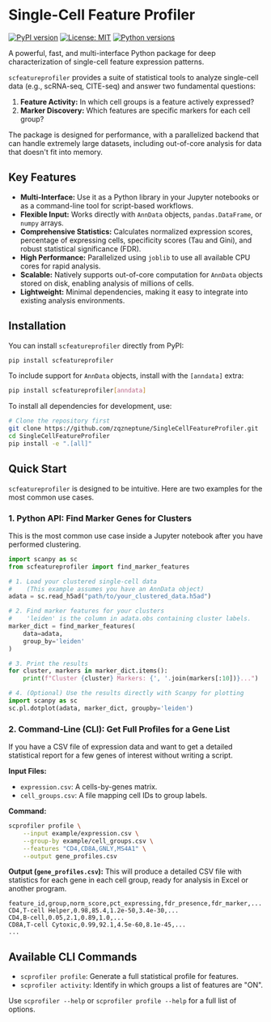 # Single-Cell Feature Profiler

[![PyPI version](https://badge.fury.io/py/scfeatureprofiler.svg)](https://badge.fury.io/py/scfeatureprofiler)
[![License: MIT](https://img.shields.io/badge/License-MIT-yellow.svg)](https://opensource.org/licenses/MIT)
[![Python versions](https://img.shields.io/pypi/pyversions/scfeatureprofiler.svg)](https://pypi.org/project/scfeatureprofiler)

A powerful, fast, and multi-interface Python package for deep characterization of single-cell feature expression patterns.

`scfeatureprofiler` provides a suite of statistical tools to analyze single-cell data (e.g., scRNA-seq, CITE-seq) and answer two fundamental questions:
1.  **Feature Activity:** In which cell groups is a feature actively expressed?
2.  **Marker Discovery:** Which features are specific markers for each cell group?

The package is designed for performance, with a parallelized backend that can handle extremely large datasets, including out-of-core analysis for data that doesn't fit into memory.

## Key Features

-   **Multi-Interface:** Use it as a Python library in your Jupyter notebooks or as a command-line tool for script-based workflows.
-   **Flexible Input:** Works directly with `AnnData` objects, `pandas.DataFrame`, or `numpy` arrays.
-   **Comprehensive Statistics:** Calculates normalized expression scores, percentage of expressing cells, specificity scores (Tau and Gini), and robust statistical significance (FDR).
-   **High Performance:** Parallelized using `joblib` to use all available CPU cores for rapid analysis.
-   **Scalable:** Natively supports out-of-core computation for `AnnData` objects stored on disk, enabling analysis of millions of cells.
-   **Lightweight:** Minimal dependencies, making it easy to integrate into existing analysis environments.

## Installation

You can install `scfeatureprofiler` directly from PyPI:

```bash
pip install scfeatureprofiler
```

To include support for `AnnData` objects, install with the `[anndata]` extra:

```bash
pip install scfeatureprofiler[anndata]
```

To install all dependencies for development, use:
```bash
# Clone the repository first
git clone https://github.com/zqzneptune/SingleCellFeatureProfiler.git
cd SingleCellFeatureProfiler
pip install -e ".[all]"
```

## Quick Start

`scfeatureprofiler` is designed to be intuitive. Here are two examples for the most common use cases.

### 1. Python API: Find Marker Genes for Clusters

This is the most common use case inside a Jupyter notebook after you have performed clustering.

```python
import scanpy as sc
from scfeatureprofiler import find_marker_features

# 1. Load your clustered single-cell data
#    (This example assumes you have an AnnData object)
adata = sc.read_h5ad("path/to/your_clustered_data.h5ad")

# 2. Find marker features for your clusters
#    'leiden' is the column in adata.obs containing cluster labels.
marker_dict = find_marker_features(
    data=adata,
    group_by='leiden'
)

# 3. Print the results
for cluster, markers in marker_dict.items():
    print(f"Cluster {cluster} Markers: {', '.join(markers[:10])}...")

# 4. (Optional) Use the results directly with Scanpy for plotting
import scanpy as sc
sc.pl.dotplot(adata, marker_dict, groupby='leiden')
```

### 2. Command-Line (CLI): Get Full Profiles for a Gene List

If you have a CSV file of expression data and want to get a detailed statistical report for a few genes of interest without writing a script.

**Input Files:**
-   `expression.csv`: A cells-by-genes matrix.
-   `cell_groups.csv`: A file mapping cell IDs to group labels.

**Command:**

```bash
scprofiler profile \
    --input example/expression.csv \
    --group-by example/cell_groups.csv \
    --features "CD4,CD8A,GNLY,MS4A1" \
    --output gene_profiles.csv
```

**Output (`gene_profiles.csv`):**
This will produce a detailed CSV file with statistics for each gene in each cell group, ready for analysis in Excel or another program.

```
feature_id,group,norm_score,pct_expressing,fdr_presence,fdr_marker,...
CD4,T-cell Helper,0.98,85.4,1.2e-50,3.4e-30,...
CD4,B-cell,0.05,2.1,0.89,1.0,...
CD8A,T-cell Cytoxic,0.99,92.1,4.5e-60,8.1e-45,...
...
```

## Available CLI Commands

-   `scprofiler profile`: Generate a full statistical profile for features.
-   `scprofiler activity`: Identify in which groups a list of features are "ON".

Use `scprofiler --help` or `scprofiler profile --help` for a full list of options.
